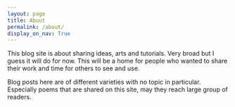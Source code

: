 ```yaml
---
layout: page
title: About
permalink: /about/
display_on_nav: True
---
```

This blog site is about sharing ideas, arts and tutorials. Very broad but I guess it will do for now. This will be a home for people who wanted to share their work and time for others to see and use.

Blog posts here are of different varieties with no topic in particular. Especially poems that are shared on this site, may they reach large group of readers.
